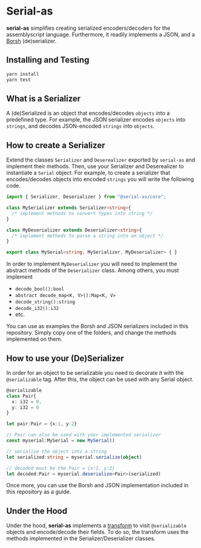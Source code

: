 # Serial-as

**serial-as** simplifies creating serialized encoders/decoders for the assemblyscript language. Furthermore, it readily implements a JSON, and a [Borsh](borsh.io) (de)serializer.

## Installing and Testing
```bash
yarn install
yarn test
```

## What is a Serializer
A (de)Serialized is an object that encodes/decodes `objects` into a predefined type. For example, the JSON serializer encodes `objects` into `strings`, and decodes JSON-encoded `strings` into `objects`.

## How to create a Serializer
Extend the classes `Serializer` and `Deserealizer` exported by `serial-as` and implement their methods. Then, use your Serializer and Deserealizer to instantiate a `Serial` object. For example, to create a serializer that encodes/decodes objects into encoded `strings` you will write the following code.

```ts
import { Serializer, Deserializer } from "@serial-as/core";

class MySerializer extends Serializer<string>{
  /* implement methods to convert types into string */
}

class MyDeserializer extends Deserializer<string>{
  /* implement methods to parse a string into an object */
}

export class MySerial<string, MySerializer, MyDeserializer> { }
```

In order to implement `MyDeserializer` you will need to implement the abstract methods of the `Deserializer` class. Among others, you must implement 
- `decode_bool():bool`
- `abstract decode_map<K, V>():Map<K, V>`
- `decode_string():string`
- `decode_i32():i32`
- etc.

You can use as examples the Borsh and JSON serializers included in this repository. Simply copy one of the folders, and change the methods implemented on them.

## How to use your (De)Serializer
In order for an object to be serializable you need to decorate it with the `@serializable` tag. After this, the object can be used with any Serial object.

```ts
@serializable
class Pair{
  x: i32 = 0,
  y: i32 = 0
}

let pair:Pair = {x:1, y:2}

// Pair can also be used with your implemented serializer
const myserial:MySerial = new MySerial()

// serialize the object into a string
let serialized:string = myserial.serialize(object)  

// decoded must be the Pair = {x:1, y:2}
let decoded:Pair = myserial.deserialize<Pair>(serialized)
```

Once more, you can use the Borsh and JSON implementation included in this repository as a guide.

## Under the Hood
Under the hood, **serial-as** implements a [transform](https://www.assemblyscript.org/transforms.html) to visit `@serializable` objects and encode/decode their fields. To do so, the transform uses the methods implemented in the Serializer/Deserializer classes.